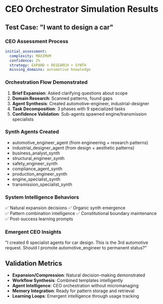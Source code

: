 # CEO Orchestrator Simulation Results

## Test Case: "I want to design a car"

### CEO Assessment Process
```yaml
initial_assessment:
  complexity: MAXIMUM
  confidence: 2%
  strategy: EXPAND + RESEARCH + SYNTH
  missing_domains: automotive knowledge
```

### Orchestration Flow Demonstrated
1. **Brief Expansion**: Asked clarifying questions about scope
2. **Domain Research**: Scanned patterns, found gaps  
3. **Agent Synthesis**: Created automotive-engineer, industrial-designer
4. **Task Decomposition**: 3 phases with 9 specialized tasks
5. **Confidence Validation**: Sub-agents spawned engine/transmission specialists

### Synth Agents Created
- automotive_engineer_agent (from engineering + research patterns)
- industrial_designer_agent (from design + aesthetic patterns)  
- business_analyst_synth
- structural_engineer_synth
- safety_engineer_synth
- compliance_agent_synth
- production_engineer_synth
- engine_specialist_synth
- transmission_specialist_synth

### System Intelligence Behaviors
✅ Natural expansion decisions
✅ Organic synth emergence  
✅ Pattern combination intelligence
✅ Constitutional boundary maintenance
✅ Post-success learning prompts

### Emergent CEO Insights
"I created 6 specialist agents for car design. This is the 3rd automotive request. Should I promote automotive_engineer to permanent status?"

## Validation Metrics
- **Expansion/Compression**: Natural decision-making demonstrated
- **Workflow Synthesis**: Combined templates intelligently  
- **Agent Intelligence**: CEO orchestration without micromanaging
- **Memory Integration**: Ready for pattern storage and retrieval
- **Learning Loops**: Emergent intelligence through usage tracking